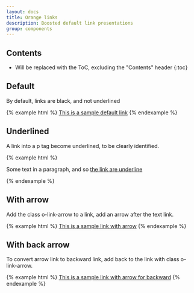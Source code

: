 ```yaml
---
layout: docs
title: Orange links
description: Boosted default link presentations
group: components
---
```


## Contents

* Will be replaced with the ToC, excluding the "Contents" header
{:toc}

## Default

By default, links are black, and not underlined

{% example html %}
<a href="#">This is a sample default link</a>
{% endexample %}

## Underlined

A link into a p tag become underlined, to be clearly identified.

{% example html %}
<p>Some text in a paragraph, and so <a href="#">the link are underline</a></p>
{% endexample %}

## With arrow

Add the class o-link-arrow to a link, add an arrow after the text link.

{% example html %}
<a href="#" class="o-link-arrow">This is a sample link with arrow</a>
{% endexample %}

## With back arrow

To convert arrow link to backward link, add back to the link with class o-link-arrow.

{% example html %}
<a href="#" class="o-link-arrow back">This is a sample link with arrow for backward</a>
{% endexample %}
